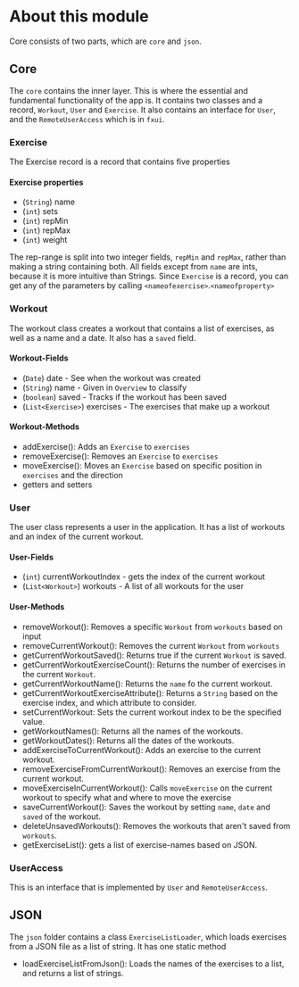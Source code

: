 # About this module

Core consists of two parts, which are `core` and `json`.

## Core

The `core` contains the inner layer. This is where the essential and fundamental functionality of the app is. It contains two classes and a record, `Workout`, `User` and `Exercise`. It also contains an interface for `User`, and the `RemoteUserAccess` which is in `fxui`.

### Exercise

The Exercise record is a record that contains five properties

#### Exercise properties

- (`String`) name
- (`int`) sets
- (`int`) repMin
- (`int`) repMax
- (`int`) weight

The rep-range is split into two integer fields, `repMin` and `repMax`, rather than making a string containing both.
All fields except from `name` are ints, because it is more intuitive than Strings.
Since `Exercise` is a record, you can get any of the parameters by calling `<nameofexercise>`.`<nameofproperty>`

### Workout

The workout class creates a workout that contains a list of exercises, as well as a name and a date. It also has a `saved` field.

#### Workout-Fields

- (`Date`) date - See when the workout was created
- (`String`) name - Given in `Overview` to classify
- (`boolean`) saved - Tracks if the workout has been saved
- (`List<Exercise>`) exercises - The exercises that make up a workout

#### Workout-Methods

- addExercise(): Adds an `Exercise` to `exercises`
- removeExercise(): Removes an `Exercise` to `exercises`
- moveExercise(): Moves an `Exercise` based on specific position in `exercises` and the direction
- getters and setters

### User

The user class represents a user in the application. It has a list of workouts and an index of the current workout.

#### User-Fields

- (`int`) currentWorkoutIndex - gets the index of the current workout
- (`List<Workout>`) workouts - A list of all workouts for the user

#### User-Methods

- removeWorkout(): Removes a specific `Workout` from `workouts` based on input
- removeCurrentWorkout(): Removes the current `Workout` from `workouts`
- getCurrentWorkoutSaved(): Returns true if the current `Workout` is saved.
- getCurrentWorkoutExerciseCount(): Returns the number of exercises in the current `Workout`.
- getCurrentWorkoutName(): Returns the `name` fo the current workout.
- getCurrentWorkoutExerciseAttribute(): Returns a `String` based on the exercise index, and which attribute to consider.
- setCurrentWorkout: Sets the current workout index to be the specified value.
- getWorkoutNames(): Returns all the names of the workouts.
- getWorkoutDates(): Returns all the dates of the workouts.
- addExerciseToCurrentWorkout(): Adds an exercise to the current workout.
- removeExerciseFromCurrentWorkout(): Removes an exercise from the current workout.
- moveExerciseInCurrentWorkout(): Calls `moveExercise` on the current workout to specify what and where to move the exercise
- saveCurrentWorkout(): Saves the workout by setting `name`, `date` and `saved` of the workout.
- deleteUnsavedWorkouts(): Removes the workouts that aren't saved from `workouts`.
- getExerciseList(): gets a list of exercise-names based on JSON.

### UserAccess

This is an interface that is implemented by `User` and `RemoteUserAccess`.

## JSON

The `json` folder contains a class `ExerciseListLoader`, which loads exercises from a JSON file as a list of string. It has one static method

- loadExerciseListFromJson(): Loads the names of the exercises to a list, and returns a list of strings.
